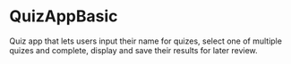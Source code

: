 # QuizAppBasic
Quiz app that lets users input their name for quizes, select one of multiple quizes and complete, display and save their results for later review.
